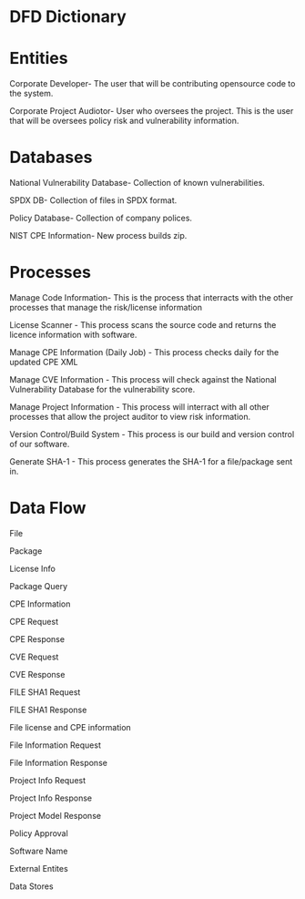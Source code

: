 # DFD Dictionary

# Entities

Corporate Developer- The user that will be contributing opensource code to the system.  

Corporate Project Audiotor- User who oversees the project.  This is the user that will be oversees policy risk and vulnerability information. 

# Databases

National Vulnerability Database- Collection of known vulnerabilities.

SPDX DB- Collection of files in SPDX format. 

Policy Database- Collection of company polices. 

NIST CPE Information- New process builds zip.


# Processes

Manage Code Information- This is the process that interracts with the other processes that manage the risk/license information

License Scanner - This process scans the source code and returns the licence information with software.

Manage CPE Information (Daily Job) - This process checks daily for the updated CPE XML

Manage CVE Information - This process will check against the National Vulnerability Database for the vulnerability score.

Manage Project Information - This process will interract with all other processes that allow the project auditor to view risk information.

Version Control/Build System - This process is our build and version control of our software.

Generate SHA-1 - This process generates the SHA-1 for a file/package sent in.

# Data Flow

File
  
Package

License Info

Package Query

CPE Information

CPE Request 

CPE Response

CVE Request

CVE Response

FILE SHA1 Request

FILE SHA1 Response

File license and CPE information

File Information Request

File Information Response

Project Info Request

Project Info Response

Project Model Response

Policy Approval

Software Name

External Entites

Data Stores
